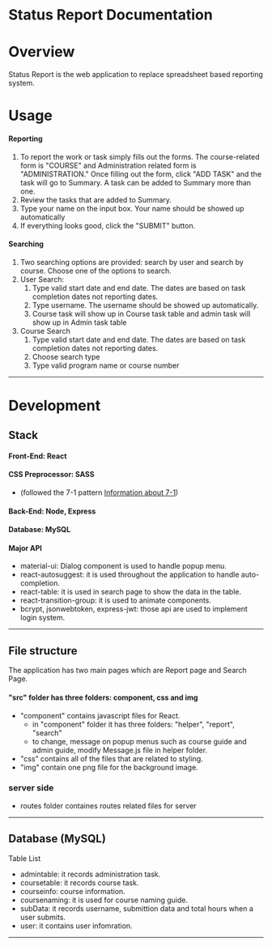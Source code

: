 # Status Report Documentation

# Overview

Status Report is the web application to replace spreadsheet based reporting system.

# Usage

#### Reporting

1.  To report the work or task simply fills out the forms. The course-related form is "COURSE" and Administration related form is "ADMINISTRATION." Once filling out the form, click "ADD TASK" and the task will go to Summary. A task can be added to Summary more than one.
2.  Review the tasks that are added to Summary.
3.  Type your name on the input box. Your name should be showed up automatically
4.  If everything looks good, click the "SUBMIT" button.

#### Searching

1. Two searching options are provided: search by user and search by course. Choose one of the options to search.
2. User Search:
    1.  Type valid start date and end date. The dates are based on task completion dates not reporting dates.
    2.  Type username. The username should be showed up automatically.
    3.  Course task will show up in Course task table and admin task will show up in Admin task table
3. Course Search
    1.  Type valid start date and end date. The dates are based on task completion dates not reporting dates.
    2.  Choose search type
    3.  Type valid program name or course number

---

# Development

## Stack

#### Front-End: React

#### CSS Preprocessor: SASS

- (followed the 7-1 pattern [Information about 7-1](https://sass-guidelin.es/#the-7-1-pattern))

#### Back-End: Node, Express

#### Database: MySQL

#### Major API

- material-ui: Dialog component is used to handle popup menu.
- react-autosuggest: it is used throughout the application to handle auto-completion.
- react-table: it is used in search page to show the data in the table.
- react-transition-group: it is used to animate components.
- bcrypt, jsonwebtoken, express-jwt: those api are used to implement login system.

---

## File structure

The application has two main pages which are Report page and Search Page.

#### "src" folder has three folders: component, css and img

- "component" contains javascript files for React.
  - in "component" folder it has three folders: "helper", "report", "search"
  - to change, message on popup menus such as course guide and admin guide, modify Message.js file in helper folder.
- "css" contains all of the files that are related to styling.
- "img" contain one png file for the background image.

### server side

- routes folder containes routes related files for server

---

## Database (MySQL)

Table List
- admintable: it records administration task.
- coursetable: it records course task.
- courseinfo: course information.
- coursenaming: it is used for course naming guide.
- subData: it records username, submittion data and total hours when a user submits.
- user: it contains user infomration.

---
